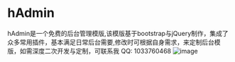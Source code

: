 # hAdmin
hAdmin是一个免费的后台管理模版,该模版基于bootstrap与jQuery制作，集成了众多常用插件，基本满足日常后台需要,修改时可根据自身需求，来定制后台模版，如需深度二次开发与定制，可联系我 QQ: 1033760468
![image](https://user-images.githubusercontent.com/25336448/150899557-f7905336-7afc-46c5-953c-3e194e58d035.png)
